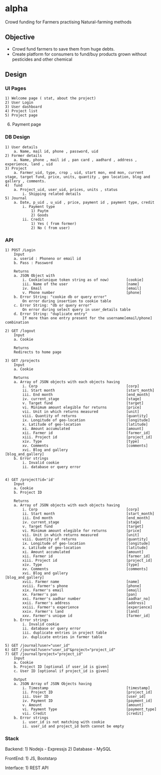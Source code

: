 # alpha
Crowd funding for Farmers practising Natural-farming methods

## Objective
* Crowd fund farmers to save them from huge debts.
* Create platform for consumers to fund/buy products grown without pesticides and other chemical

## Design
### UI Pages

	1) Welcome page ( stat, about the project)
	2) User Login
	3) User dashboard
	4) Project list
	5) Project page
  6) Payment page
  
### DB Design
	1) User details
		a. Name, mail id, phone , password, uid
	2) Former details
		a. Name, phone , mail id , pan card , aadhard , address , experience, land , uid
	3) Project
		a. Farmer_uid, type, crop , uid, start mon, end mon, current stage, target fund, price, units, quantity , geo location, blog and gallery , comments.
	4)  fund
		a. Project_uid, user_uid, prices, units , status
			i. Shipping related details
	5) Journal
		a. Date, p_uid , u_uid , price, payment id , payment type, credit
			i. Payment type
				1) Paytm
				2) Goods
			ii. Credit
				1) Yes ( from former)
				2) No ( from user)

### API
	1) POST /Login
		Input
		a. userid : Phoneno or email id
		b. Pass : Password
		
		Returns
		a. JSON Object with
			i. Cookie(unique token string as of now)		[cookie]
			iii. Name of the user 							[name]
			iv. Email 										[email]
			v. Phone number 								[phone]
		b. Error String: "cookie db or query error"
			On error during insertion to cookie table
		c. Error String: "db or query error"
			On error during select query in user_details table
		d. Error String: "duplicate entry"
			If more than one entry present for the username[email/phone] combination

	2) GET /logout
		Input
		a. Cookie

		Returns
		Redirects to home page

	3) GET /projects
		Input
		a. Cookie

		Returns
		a. Array of JSON objects with each objects having
			i. Corp 										[corp]
			ii. Start month									[start_month]
			iii. End month 									[end_month]
			iv. current_stage 								[stage]
			v. Target fund 									[target]
			vi. Minimum amount elegible for returns 		[price]
			vii. Unit in which returns measured 			[unit]
			viii. Quantity of returns 						[quantity]
			ix. Longitude of geo-location 					[longitude]
			x. Latitude of geo-location 					[latitude]
			xi. Amount accumulated 							[amount]
			xii. Farmer id 									[farmer_id]
			xiii. Project id 								[project_id]
			xiv. Type 										[type]
			xv. Comments 									[comments]
			xvi. Blog and gallery 							[blog_and_gallery]
		b. Error strings
			i. Invalid cookie
			ii. database or query error
		
		
	4) GET /project?id='id'
		Input
		a. Cookie
		b. Project ID

		Returns
		a. Array of JSON objects with each objects having
			i. Corp 										[corp]
			ii. Start month									[start_month]
			iii. End month 									[end_month]
			iv. current_stage 								[stage]
			v. Target fund 									[target]
			vi. Minimum amount elegible for returns 		[price]
			vii. Unit in which returns measured 			[unit]
			viii. Quantity of returns 						[quantity]
			ix. Longitude of geo-location 					[longitude]
			x. Latitude of geo-location 					[latitude]
			xi. Amount accumulated 							[amount]
			xii. Farmer id 									[farmer_id]
			xiii. Project id 								[project_id]
			xiv. Type 										[type]
			xv. Comments 									[comments]
			xvi. Blog and gallery 							[blog_and_gallery]
			xvii. Farmer name 								[name]
			xviii. Farmer's phone 							[phone]
			xix. Farmer's email 							[email]
			xx. Farmer's pan 								[pan]
			xxi. Farmer's aadhar number 					[aadhar_no]
			xxii. Farmer's address 							[address]
			xxiii. Farmer's experience 						[experience]
			xxiv. Farmer's land 							[land]
			xxv. Farmer's unique id 						[farmer_id]
		b. Error strings
			i. Invalid cookie
			ii. database or query error
			iii. duplicate entries in project table
			iv. duplicate entries in farmer table
		
	5) GET /journal?user="user_id"
	6) GET /journal?user="user_id"&project="project_id"
	7) GET /journal?project="project_id"
		Input
		a. Cookie
		b. Project ID [optional if user_id is given]
		c. User ID [optional if project_id is given]

		Output
		a. JSON Array of JSON Objects having
			i. Timestamp 									[timestamp]
			ii. Project ID 									[project_id]
			iii. User ID 									[user_id]
			iv. Payment ID 									[payment_id]
			v. Amount 										[amount]
			vi. Payment Type 								[payment_type]
			vii. Credit 									[credit]
		b. Error strings
			i. user_id is not matching with cookie
			ii. user_id and project_id both cannot be empty

### Stack
Backend:
	1) Nodejs - Expressjs
	2) Database - MySQL

FrontEnd:
	1) JS, Bootstarp
	
	
Interface:
	1) REST API

